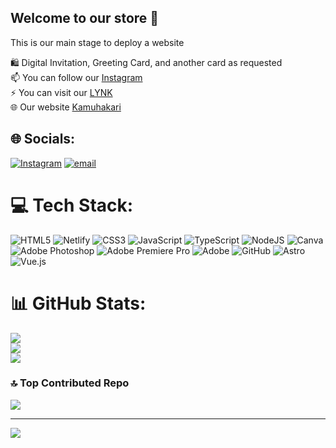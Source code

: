 ## Welcome to our store 👋
This is our main stage to deploy a website<br/>

🛍️ Digital Invitation, Greeting Card, and another card as requested<br/>
📫 You can follow our [Instagram](https://www.instagram.com/kamuhakari/)<br/>
⚡ You can visit our [LYNK](https://lynk.id/kamuhakari)<br/>
🌐 Our website [Kamuhakari](https://kamuhakari.site/home.html)<br/>


## 🌐 Socials:
[![Instagram](https://img.shields.io/badge/Instagram-%23E4405F.svg?logo=Instagram&logoColor=white)](https://instagram.com/https://www.instagram.com/kamuhakari/) [![email](https://img.shields.io/badge/Email-D14836?logo=gmail&logoColor=white)](mailto:kamuhakarii@gmail.com) 

# 💻 Tech Stack:
![HTML5](https://img.shields.io/badge/html5-%23E34F26.svg?style=flat&logo=html5&logoColor=white) ![Netlify](https://img.shields.io/badge/netlify-%23000000.svg?style=flat&logo=netlify&logoColor=#00C7B7) ![CSS3](https://img.shields.io/badge/css3-%231572B6.svg?style=flat&logo=css3&logoColor=white) ![JavaScript](https://img.shields.io/badge/javascript-%23323330.svg?style=flat&logo=javascript&logoColor=%23F7DF1E) ![TypeScript](https://img.shields.io/badge/typescript-%23007ACC.svg?style=flat&logo=typescript&logoColor=white) ![NodeJS](https://img.shields.io/badge/node.js-6DA55F?style=flat&logo=node.js&logoColor=white) ![Canva](https://img.shields.io/badge/Canva-%2300C4CC.svg?style=flat&logo=Canva&logoColor=white) ![Adobe Photoshop](https://img.shields.io/badge/adobe%20photoshop-%2331A8FF.svg?style=flat&logo=adobe%20photoshop&logoColor=white) ![Adobe Premiere Pro](https://img.shields.io/badge/Adobe%20Premiere%20Pro-9999FF.svg?style=flat&logo=Adobe%20Premiere%20Pro&logoColor=white) ![Adobe](https://img.shields.io/badge/adobe-%23FF0000.svg?style=flat&logo=adobe&logoColor=white) ![GitHub](https://img.shields.io/badge/github-%23121011.svg?style=flat&logo=github&logoColor=white) ![Astro](https://img.shields.io/badge/astro-%232C2052.svg?style=flat&logo=astro&logoColor=white) ![Vue.js](https://img.shields.io/badge/vue.js-%2335495e.svg?style=flat&logo=vuedotjs&logoColor=%234FC08D)
# 📊 GitHub Stats:
![](https://github-readme-stats.vercel.app/api?username=kamuhakari&theme=rose&hide_border=false&include_all_commits=false&count_private=false)<br/>
![](https://nirzak-streak-stats.vercel.app/?user=kamuhakari&theme=rose&hide_border=false)<br/>
![](https://github-readme-stats.vercel.app/api/top-langs/?username=kamuhakari&theme=rose&hide_border=false&include_all_commits=false&count_private=false&layout=compact)

### 🔝 Top Contributed Repo
![](https://github-contributor-stats.vercel.app/api?username=kamuhakari&limit=5&theme=dark&combine_all_yearly_contributions=true)

---
[![](https://visitcount.itsvg.in/api?id=kamuhakari&icon=6&color=10)](https://visitcount.itsvg.in)

<!-- Proudly created with GPRM ( https://gprm.itsvg.in ) -->

